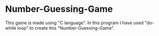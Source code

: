 # Number-Guessing-Game

This game is made using "C language". 
 In this program I have used "do-while loop" to create this "Number-Guessing-Game".
